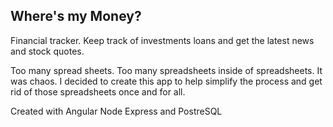 Where's my Money?
---------------------------

Financial tracker. Keep track of investments loans and get the latest news and stock quotes.

Too many spread sheets. Too many spreadsheets inside of spreadsheets. It was chaos. I decided to create this app to help simplify the process and get rid of those spreadsheets once and for all. 

Created with Angular Node Express and PostreSQL

